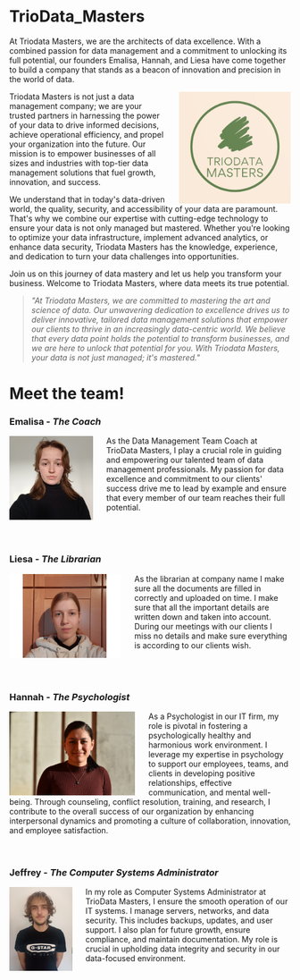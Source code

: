 # TrioData_Masters



At Triodata Masters, we are the architects of data excellence. With a combined passion for data management and a commitment to unlocking its full potential, our founders Emalisa, Hannah, and Liesa have come together to build a company that stands as a beacon of innovation and precision in the world of data.

<img src="Files/TrioDataMastersLogo.png" align="right"
     alt="TrioData Masters logo by Looka" width="200" height="200" style="margin-left: 1.5rem">

Triodata Masters is not just a data management company; we are your trusted partners in harnessing the power of your data to drive informed decisions, achieve operational efficiency, and propel your organization into the future. Our mission is to empower businesses of all sizes and industries with top-tier data management solutions that fuel growth, innovation, and success.

We understand that in today's data-driven world, the quality, security, and accessibility of your data are paramount. That's why we combine our expertise with cutting-edge technology to ensure your data is not only managed but mastered. Whether you're looking to optimize your data infrastructure, implement advanced analytics, or enhance data security, Triodata Masters has the knowledge, experience, and dedication to turn your data challenges into opportunities.

Join us on this journey of data mastery and let us help you transform your business. Welcome to Triodata Masters, where data meets its true potential.



> *"At Triodata Masters, we are committed to mastering the art and science of data. Our unwavering dedication to excellence drives us to deliver innovative, tailored data management solutions that empower our clients to thrive in an increasingly data-centric world. We believe that every data point holds the potential to transform businesses, and we are here to unlock that potential for you. With Triodata Masters, your data is not just managed; it's mastered."*

# Meet the team!
### Emalisa - *The Coach*
<img src="Files/img/foto_emalisa.jpeg" align="left"
     alt="Emalisa" height="150" style="margin-right: 1.5rem">
As the Data Management Team Coach at TrioData Masters, I play a crucial role in guiding and empowering our talented team of data management professionals. My passion for data excellence and commitment to our clients' success drive me to lead by example and ensure that every member of our team reaches their full potential.  <br/><br/><br/><br/>   

### Liesa - *The Librarian*
<img src="Files/img/profiel photo.png" align="left"
     alt="Liesa" height="150" style="margin-right: 1.5rem">
As the librarian at company name I make sure all the documents are filled in correctly and uploaded on time. I make sure that all the important details are written down and taken into account. During our meetings with our clients I miss no details and make sure everything is according to our clients wish.  <br/><br/><br/><br/>

### Hannah - *The Psychologist*
<img src="Files/img/Foto_Hannah.JPG" align="left"
     alt="Hannah" height="150" style="margin-right: 1.5rem">
As a Psychologist in our IT firm, my role is pivotal in fostering a psychologically healthy and harmonious work environment. I leverage my expertise in psychology to support our employees, teams, and clients in developing positive relationships, effective communication, and mental well-being. Through counseling, conflict resolution, training, and research, I contribute to the overall success of our organization by enhancing interpersonal dynamics and promoting a culture of collaboration, innovation, and employee satisfaction. <br/><br/><br/>

### Jeffrey - *The Computer Systems Administrator*
<img src="Files/img/foto_jeffrey.png" align="left"
     alt="Jeffrey" height="150" style="margin-right: 1.5rem">
In my role as  Computer Systems Administrator at TrioData Masters, I ensure the smooth operation of our IT systems. I manage servers, networks, and data security. This includes backups, updates, and user support. I also plan for future growth, ensure compliance, and maintain documentation. My role is crucial in upholding data integrity and security in our data-focused environment.